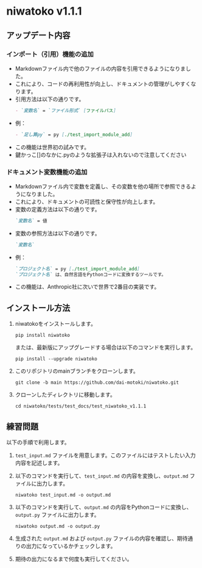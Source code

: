 # niwatoko v1.1.1


## アップデート内容

### インポート（引用）機能の追加
- Markdownファイル内で他のファイルの内容を引用できるようになりました。
- これにより、コードの再利用性が向上し、ドキュメントの管理がしやすくなります。
- 引用方法は以下の通りです。
  ```markdown
  - `変数名` = `ファイル形式` [ファイルパス]
  ```
- 例：
  ```markdown
  - `足し算py` = py [./test_import_module_add]
  ```
- この機能は世界初の試みです。
- 鍵かっこ[]のなかに.pyのような拡張子は入れないので注意してください

### ドキュメント変数機能の追加
- Markdownファイル内で変数を定義し、その変数を他の場所で参照できるようになりました。 
- これにより、ドキュメントの可読性と保守性が向上します。
- 変数の定義方法は以下の通りです。
  ```markdown
  `変数名` = 値
  ```
- 変数の参照方法は以下の通りです。
  ```markdown
  `変数名`
  ```
- 例：
  ```markdown
  `プロジェクト名` = py [./test_import_module_add]
  `プロジェクト名` は、自然言語をPythonコードに変換するツールです。
  ```
- この機能は、Anthropic社に次いで世界で2番目の実装です。





## インストール方法

1. niwatokoをインストールします。

   ```
   pip install niwatoko
   ```

   または、最新版にアップグレードする場合は以下のコマンドを実行します。

   ```
   pip install --upgrade niwatoko
   ```

2. このリポジトリのmainブランチをクローンします。

   ```
   git clone -b main https://github.com/dai-motoki/niwatoko.git
   ```

3. クローンしたディレクトリに移動します。

   ```
   cd niwatoko/tests/test_docs/test_niwatoko_v1.1.1
   ```

## 練習問題

以下の手順で利用します。

1. `test_input.md` ファイルを用意します。このファイルにはテストしたい入力内容を記述します。

2. 以下のコマンドを実行して、`test_input.md` の内容を変換し、`output.md` ファイルに出力します。

   ```
   niwatoko test_input.md -o output.md
   ```

3. 以下のコマンドを実行して、`output.md` の内容をPythonコードに変換し、`output.py` ファイルに出力します。

   ```
   niwatoko output.md -o output.py
   ```

4. 生成された `output.md` および `output.py` ファイルの内容を確認し、期待通りの出力になっているかチェックします。

5. 期待の出力になるまで何度も実行してください。